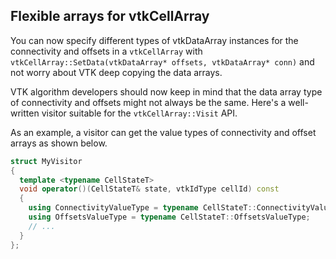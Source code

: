 ## Flexible arrays for vtkCellArray

You can now specify different types of vtkDataArray instances for the connectivity and offsets in a `vtkCellArray`
with `vtkCellArray::SetData(vtkDataArray* offsets, vtkDataArray* conn)` and not worry about VTK deep copying the data arrays.

VTK algorithm developers should now keep in mind that the data array type of connectivity and offsets might not always be the same.
Here's a well-written visitor suitable for the `vtkCellArray::Visit` API.

As an example, a visitor can get the value types of connectivity and offset arrays as shown below.
```c++
struct MyVisitor
{
  template <typename CellStateT>
  void operator()(CellStateT& state, vtkIdType cellId) const
  {
    using ConnectivityValueType = typename CellStateT::ConnectivityValueType;
    using OffsetsValueType = typename CellStateT::OffsetsValueType;
    // ...
  }
};
```
